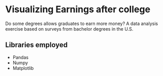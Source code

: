 # Visualizing Earnings after college
Do some degrees allows graduates to earn more money? A data analysis exercise based on surveys from bachelor degrees in the U.S.

## Libraries employed
- Pandas
- Numpy
- Matplotlib